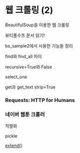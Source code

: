 # 웹 크롤링 (2)

BeautifulSoup을 이용한 웹 크롤링

뷰티풀수프 문서 읽기!

bs_sample2에서 사용한 기능들 정리

find와 find_all 차이

recursive=True와 False

select_one

get과 get_text
strip=True



### Requests: HTTP for Humans


### 네이버 웹툰 크롤러

직렬화

pickle

[extend()](http://hashcode.co.kr/questions/23/%ED%8C%8C%EC%9D%B4%EC%8D%AC%EC%97%90-append%EC%99%80-extend%EC%9D%98-%EC%B0%A8%EC%9D%B4%EC%A0%90)

